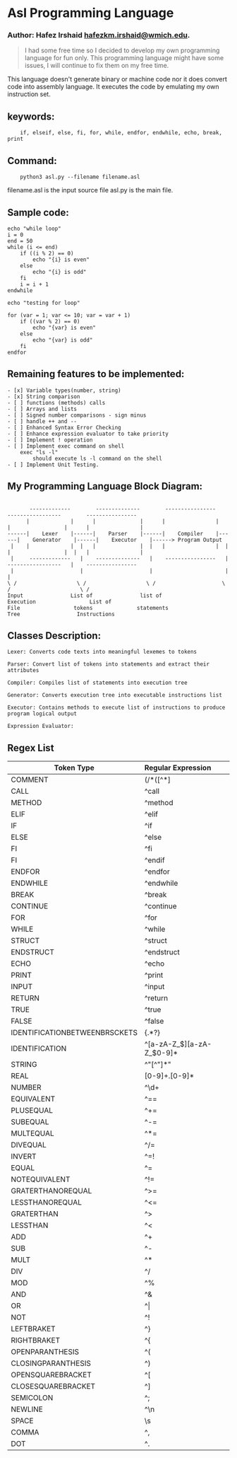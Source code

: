 # Asl Programming Language
### Author: Hafez Irshaid <hafezkm.irshaid@wmich.edu>.

> I had some free time so I decided to develop my own programming language
for fun only. This programming language might have some issues, I will
continue to fix them on my free time.

This language doesn't generate binary or machine code nor it does convert code into assembly language. It executes the code by emulating my own instruction set.

## keywords:
```
    if, elseif, else, fi, for, while, endfor, endwhile, echo, break, print
```
## Command:
```
    python3 asl.py --filename filename.asl
```

filename.asl is the input source file
asl.py is the main file.

## Sample code:
```asl
echo "while loop"
i = 0
end = 50
while (i <= end)
    if ((i % 2) == 0)
        echo "{i} is even"
    else
        echo "{i} is odd"
    fi
    i = i + 1
endwhile

echo "testing for loop"

for (var = 1; var <= 10; var = var + 1)
    if ((var % 2) == 0)
        echo "{var} is even"
    else
        echo "{var} is odd"
    fi
endfor
```
## Remaining features to be implemented:
    - [x] Variable types(number, string)
    - [x] String comparison
    - [ ] functions (methods) calls
    - [ ] Arrays and lists
    - [ ] Signed number comparisons - sign minus
    - [ ] handle ++ and --
    - [ ] Enhanced Syntax Error Checking
    - [ ] Enhance expression evaluator to take priority
    - [ ] Implement ! operation
    - [ ] Implement exec command on shell
        exec "ls -l"
            should execute ls -l command on the shell
    - [ ] Implement Unit Testing.


## My Programming Language Block Diagram:

```

       -------------        --------------        ----------------        -----------------        ----------------
      |             |      |              |      |                |      |                 |      |                |
------|    Lexer    |------|    Parser    |------|    Compiler    |------|    Generator    |------|    Executor    |------> Program Output
 |    |             |  |   |              |  |   |                |  |   |                 |  |   |                |
 |     -------------   |    --------------   |    ----------------   |    -----------------   |    ----------------
 |                     |                     |                       |                        |
\ /                   \ /                   \ /                     \ /                      \ /
Input               List of               list of                Execution                 List of
File                 tokens              statements                Tree                  Instructions

```
## Classes Description:

    Lexer: Converts code texts into meaningful lexemes to tokens

    Parser: Convert list of tokens into statements and extract their attributes

    Compiler: Compiles list of statements into execution tree

    Generator: Converts execution tree into executable instructions list

    Executor: Contains methods to execute list of instructions to produce program logical output

    Expression Evaluator:

## Regex List

Token Type | Regular Expression
---|:---
COMMENT  | (/\*([^*]|[\n]|(\*+([^*/]|[\n])))*\*+/)|(//.*)
CALL  |  ^call
METHOD  |  ^method
ELIF  |  ^elif
IF  |  ^if
ELSE  |  ^else
FI  |  ^fi
FI  |  ^endif
ENDFOR  |  ^endfor
ENDWHILE  |  ^endwhile
BREAK  |  ^break
CONTINUE  |  ^continue
FOR  |  ^for
WHILE  |  ^while
STRUCT  |  ^struct
ENDSTRUCT  |  ^endstruct
ECHO  |  ^echo
PRINT  |  ^print
INPUT  |  ^input
RETURN  |  ^return
TRUE  |  ^true
FALSE  |  ^false
IDENTIFICATIONBETWEENBRSCKETS  |  \{.*?\}
IDENTIFICATION  |  ^[a-zA-Z_$][a-zA-Z_$0-9]*
STRING  |  ^"[^"]*"
REAL  |  [0-9]+\.[0-9]*
NUMBER  |  ^\d+
EQUIVALENT  |  ^==
PLUSEQUAL  |  ^\+=
SUBEQUAL  |  ^\-=
MULTEQUAL  |  ^\*=
DIVEQUAL  |  ^\/=
INVERT  |  ^=!
EQUAL  |  ^=
NOTEQUIVALENT  |  ^!=
GRATERTHANOREQUAL  |  ^>=
LESSTHANOREQUAL  |  ^<=
GRATERTHAN  |  ^>
LESSTHAN  |  ^<
ADD  |  ^\+
SUB  |  ^\-
MULT  |  ^\*
DIV  |  ^\/
MOD  |  ^\%
AND  |  ^&
OR  |  ^\|
NOT  |  ^!
LEFTBRAKET  |  ^}
RIGHTBRAKET  |  ^{
OPENPARANTHESIS  |  ^\(
CLOSINGPARANTHESIS  |  ^\)
OPENSQUAREBRACKET  |  ^\[
CLOSESQUAREBRACKET  |  ^\]
SEMICOLON  |  ^;
NEWLINE  |  ^\n
SPACE  |  \s
COMMA  |  ^,
DOT  |  ^\.